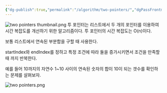 ```yaml
---
{"dg-publish":true,"permalink":"/algorithm/two-pointers/","dgPassFrontmatter":true,"created":"","updated":""}
---
```


![two pointers thumbnail.png](/img/user/Algorithm/two%20pointers%20thumbnail.png)
투 포인터는 리스트에서 두 개의 포인터를 이용하여 시간 복잡도를 개선하기 위한 알고리즘이다. 투 포인터의 시간 복잡도는 O(n)이다.

보통 리스트에서 연속된 부분합을 구할 때 사용한다.

startIndex와 endIndex를 정하고 특정 조건에 따라 둘을 증가시키면서 조건을 만족할 때 까지 반복한다.

예를 들어 10까지의 자연수 1~10 사이의 연속된 숫자의 합이 10이 되는 갯수를 확인하는 문제를 살펴보자.

![two pointers.png](/img/user/Algorithm/two%20pointers.png)